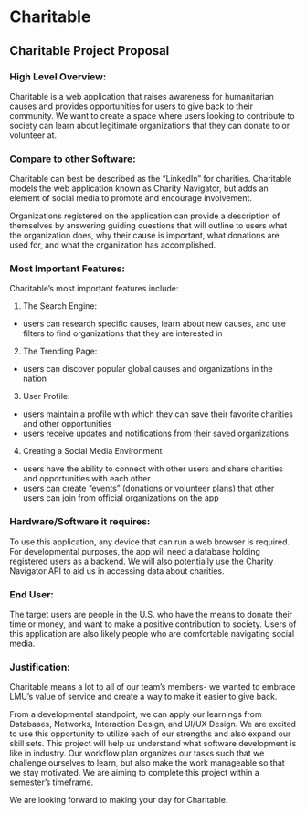 # Charitable

## Charitable Project Proposal

### High Level Overview:
Charitable is a web application that raises awareness for humanitarian causes and provides opportunities for users to give back to their community. We want to create a space where users looking to contribute to society can learn about legitimate organizations that they can donate to or volunteer at.

### Compare to other Software:
Charitable can best be described as the “LinkedIn” for charities. Charitable models the web application known as Charity Navigator, but adds an element of social media to promote and encourage involvement. 

Organizations registered on the application can provide a description of themselves by answering guiding questions that will outline to users what the organization does, why their cause is important, what donations are used for, and what the organization has accomplished. 

### Most Important Features: 
Charitable’s most important features include: 

1. The Search Engine: 
- users can research specific causes, learn about new causes, and use filters to find organizations that they are interested in

2. The Trending Page: 
- users can discover popular global causes and organizations in the nation

3. User Profile: 
- users maintain a profile with which they can save their favorite charities and other opportunities
- users receive updates and notifications from their saved organizations

4. Creating a Social Media Environment
- users have the ability to connect with other users and share charities and opportunities with each other
- users can create “events” (donations or volunteer plans) that other users can join from official organizations on the app 

### Hardware/Software it requires:
To use this application, any device that can run a web browser is required. For developmental purposes, the app will need a database holding registered users as a backend. We will also potentially use the Charity Navigator API to aid us in accessing data about charities.

### End User:
The target users are people in the U.S. who have the means to donate their time or money, and want to make a positive contribution to society. Users of this application are also likely people who are comfortable navigating social media.  


### Justification:

Charitable means a lot to all of our team’s members- we wanted to embrace LMU’s value of service and create a way to make it easier to give back. 

From a developmental standpoint, we can apply our learnings from Databases, Networks, Interaction Design, and UI/UX Design. We are excited to use this opportunity to utilize each of our strengths and also expand our skill sets. This project will help us understand what software development is like in industry. Our workflow plan organizes our tasks such that we challenge ourselves to learn, but also make the work manageable so that we stay motivated. We are aiming to complete this project within a semester’s timeframe.

We are looking forward to making your day for Charitable.

